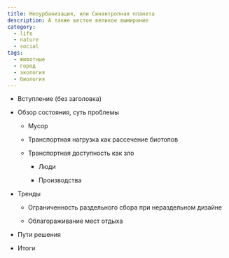 ```yaml
---
title: Неоурбанизация, или Синантропная планета
description: А также шестое великое вымирание
category:
  - life
  - nature
  - social
tags:
  - животные
  - город
  - экология
  - биология
---
```

- Вступление (без заголовка)

- Обзор состояния, суть проблемы

  - Мусор

  - Транспортная нагрузка как рассечение биотопов

  - Транспортная доступность как зло

    - Люди

    - Производства

- Тренды

  - Ограниченность раздельного сбора при нераздельном дизайне

  - Облагораживание мест отдыха

- Пути решения

- Итоги
